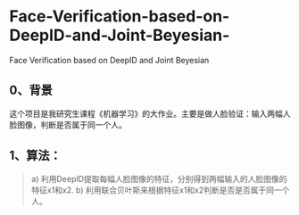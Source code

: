 # Face-Verification-based-on-DeepID-and-Joint-Beyesian-
Face Verification based on DeepID and Joint Beyesian 

## 0、背景

这个项目是我研究生课程《机器学习》的大作业。主要是做人脸验证：输入两幅人脸图像，判断是否属于同一个人。


## 1、算法：
> a) 利用DeepID提取每幅人脸图像的特征，分别得到两幅输入的人脸图像的特征x1和x2.
> b) 利用联合贝叶斯来根据特征x1和x2判断是否是否属于同一个人。
